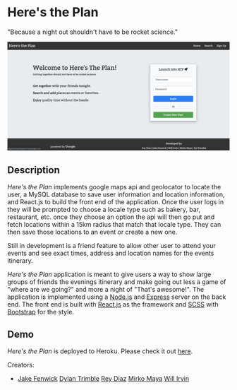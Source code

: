 # Here's the Plan
"Because a night out shouldn't have to be rocket science."

![app-home-screen](images/appHomePage.png)

## Description

*Here's the Plan* implements google maps api and geolocator to locate the user, a MySQL database to save user information and location information, and React.js to build the front end of the application. Once the user logs in they will be prompted to choose a locale type such as bakery, bar, restaurant, etc. once they choose an option the api will then go put and fetch locations within a 15km radius that match that locale type. They can then save those locations to an event or create a new one. 

Still in development is a friend feature to allow other user to attend your events and see exact times, address and location names for the events itinerary.

*Here's the Plan* application is meant to give users a way to show large groups of friends the evenings itinerary and make going out less a game of "where are we going?" and more a night of "That's awesome!". The application is implemented using a [Node.js](https://nodejs.org/en/) and [Express](https://expressjs.com/) server on the back end. The front end is built with [React.js](https://reactjs.org/) as the framework and [SCSS](https://sass-lang.com/) with [Bootstrap](https://getbootstrap.com/) for the style.

## Demo
	
*Here's the Plan* is deployed to Heroku. Please check it out [here](https://herestheplan2.herokuapp.com/).


Creators:

* [Jake Fenwick](https://github.com/JakeFen) [Dylan Trimble](https://github.com/dylantrimble) [Rey Diaz](https://github.com/ReyDiaz33) [Mirko Maya](https://github.com/mirkomaya) [Will Irvin](https://github.com/Will-25)